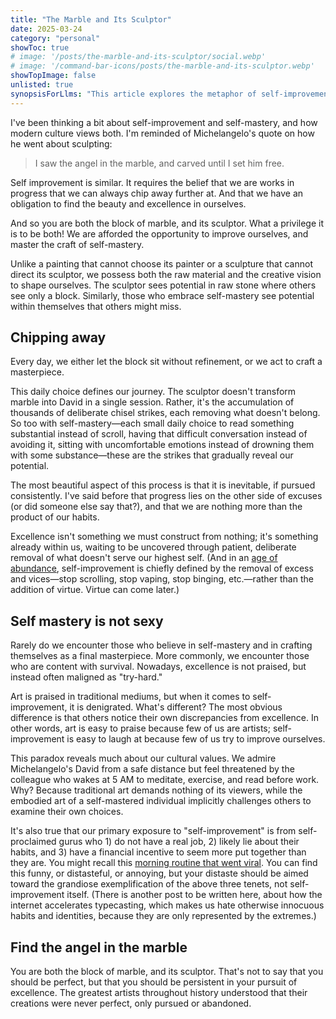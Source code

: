 ```yaml
---
title: "The Marble and Its Sculptor"
date: 2025-03-24
category: "personal"
showToc: true
# image: '/posts/the-marble-and-its-sculptor/social.webp'
# image: '/command-bar-icons/posts/the-marble-and-its-sculptor.webp'
showTopImage: false
unlisted: true
synopsisForLlms: "This article explores the metaphor of self-improvement as both being the marble and its sculptor, highlighting the unique human capacity for self-mastery. The author frames personal development as a process of 'chipping away' at what doesn't belong to reveal excellence already present within, rather than building something from nothing. Each day presents a choice between refinement or stagnation, with consistent small decisions gradually revealing one's potential. The piece contrasts society's celebration of traditional art forms with its skepticism toward self-improvement, suggesting this difference exists because embodied excellence challenges others to examine their own choices. Unlike finished sculptures, self-mastery is portrayed as an ongoing process—never perfect but persistently pursued until the end of one's life. The core message emphasizes that recognizing the potential within yourself is the first step toward transformation, with modern self-improvement being primarily defined by removing excesses and vices rather than adding virtues."
---
```


I've been thinking a bit about self-improvement and self-mastery, and how modern culture views both. I'm reminded of Michelangelo's quote on how he went about sculpting: 

> I saw the angel in the marble, and carved until I set him free.

Self improvement is similar. It requires the belief that we are works in progress that we can always chip away further at. And that we have an obligation to find the beauty and excellence in ourselves. 

And so you are both the block of marble, and its sculptor. What a privilege it is to be both! We are afforded the opportunity to improve ourselves, and master the craft of self-mastery.

Unlike a painting that cannot choose its painter or a sculpture that cannot direct its sculptor, we possess both the raw material and the creative vision to shape ourselves. The sculptor sees potential in raw stone where others see only a block. Similarly, those who embrace self-mastery see potential within themselves that others might miss.

## Chipping away

Every day, we either let the block sit without refinement, or we act to craft a masterpiece. 

This daily choice defines our journey. The sculptor doesn't transform marble into David in a single session. Rather, it's the accumulation of thousands of deliberate chisel strikes, each removing what doesn't belong. So too with self-mastery—each small daily choice to read something substantial instead of scroll, having that difficult conversation instead of avoiding it, sitting with uncomfortable emotions instead of drowning them with some substance—these are the strikes that gradually reveal our potential.

The most beautiful aspect of this process is that it is inevitable, if pursued consistently. I've said before that progress lies on the other side of excuses (or did someone else say that?), and that we are nothing more than the product of our habits.

Excellence isn't something we must construct from nothing; it's something already within us, waiting to be uncovered through patient, deliberate removal of what doesn't serve our highest self. (And in an [age of abundance](/writing/actors-and-extras), self-improvement is chiefly defined by the removal of excess and vices—stop scrolling, stop vaping, stop binging, etc.—rather than the addition of virtue. Virtue can come later.)

## Self mastery is not sexy

Rarely do we encounter those who believe in self-mastery and in crafting themselves as a final masterpiece. More commonly, we encounter those who are content with survival. Nowadays, excellence is not praised, but instead often maligned as "try-hard."

Art is praised in traditional mediums, but when it comes to self-improvement, it is denigrated. What's different? The most obvious difference is that others notice their own discrepancies from excellence. In other words, art is easy to praise because few of us are artists; self-improvement is easy to laugh at because few of us try to improve ourselves. 

This paradox reveals much about our cultural values. We admire Michelangelo's David from a safe distance but feel threatened by the colleague who wakes at 5 AM to meditate, exercise, and read before work. Why? Because traditional art demands nothing of its viewers, while the embodied art of a self-mastered individual implicitly challenges others to examine their own choices.

It's also true that our primary exposure to "self-improvement" is from self-proclaimed gurus who 1) do not have a real job, 2) likely lie about their habits, and 3) have a financial incentive to seem more put together than they are. You might recall this [morning routine that went viral](https://x.com/tipsformenx/status/1902608673022595531). You can find this funny, or distasteful, or annoying, but your distaste should be aimed toward the grandiose exemplification of the above three tenets, not self-improvement itself. (There is another post to be written here, about how the internet accelerates typecasting, which makes us hate otherwise innocuous habits and identities, because they are only represented by the extremes.)

## Find the angel in the marble

You are both the block of marble, and its sculptor. That's not to say that you should be perfect, but that you should be persistent in your pursuit of excellence. The greatest artists throughout history understood that their creations were never perfect, only pursued or abandoned. 
